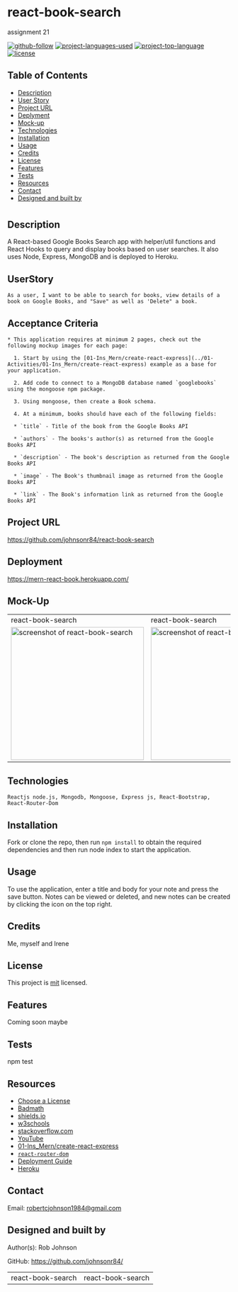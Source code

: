 # react-book-search
assignment 21

  [![github-follow](https://img.shields.io/github/followers/johnsonr84?label=Follow&logoColor=lightgrey&style=social)](https://github.com/johnsonr84)
  [![project-languages-used](https://img.shields.io/github/languages/count/johnsonr84/readme-generator?color=orange)](https://github.com/johnsonr84/react-book-search)
  [![project-top-language](https://img.shields.io/github/languages/top/johnsonr84/readme-generator?color=yellow)](https://github.com/johnsonr84/react-book-search)
  [![license](https://img.shields.io/badge/license-mit-brightgreen.svg)](https://choosealicense.com/licenses/mit/)

  ## Table of Contents 
  * [Description](#Description)
  * [User Story](#UserStory)
  * [Project URL](#Project-URL)
  * [Deplyment](#Deployment)
  * [Mock-up](#Mock-up)
  * [Technologies](#Technologies)
  * [Installation](#Installation)
  * [Usage](#Usage)
  * [Credits](#Credits)
  * [License](#License)
  * [Features](#Features)
  * [Tests](#Tests)
  * [Resources](#Resources)
  * [Contact](#Contact)
  * [Designed and built by](#Designed-and-built-by)
  #
  
  ## Description 
  A React-based Google Books Search app with helper/util functions and React Hooks to query and display books based on user searches. It also uses Node, Express, MongoDB and is deployed to Heroku.

  ## UserStory 
  ```
  As a user, I want to be able to search for books, view details of a book on Google Books, and "Save" as well as 'Delete" a book.
  ```
  ## Acceptance Criteria
  ``` 
  * This application requires at minimum 2 pages, check out the following mockup images for each page:

    1. Start by using the [01-Ins_Mern/create-react-express](../01-Activities/01-Ins_Mern/create-react-express) example as a base for your application.

    2. Add code to connect to a MongoDB database named `googlebooks` using the mongoose npm package.

    3. Using mongoose, then create a Book schema.

    4. At a minimum, books should have each of the following fields:

    * `title` - Title of the book from the Google Books API

    * `authors` - The books's author(s) as returned from the Google Books API

    * `description` - The book's description as returned from the Google Books API

    * `image` - The Book's thumbnail image as returned from the Google Books API

    * `link` - The Book's information link as returned from the Google Books API
  ```
  ## Project URL
  https://github.com/johnsonr84/react-book-search

  ## Deployment
  https://mern-react-book.herokuapp.com/

  ## Mock-Up
  <table>
  <tr>
    <td>react-book-search</td>
     <td>react-book-search</td>
  </tr>
  <tr>
    <td><img src="assets/11-express-homework-demo-01.png" height=300 alt="screenshot of react-book-search"></td>
    <td><img src="assets/11-express-homework-demo-02.png" height=300 alt="screenshot of react-book-search"></td>
  </tr>
  </table>
  <table>
  <tr>
     <td>react-book-search</td>
     <td>react-book-search</td>
  </tr>
  
  ## Technologies 
  ```
  Reactjs node.js, Mongodb, Mongoose, Express js, React-Bootstrap, React-Router-Dom
  ```

  ## Installation 
  Fork or clone the repo, then run `npm install` to obtain the required dependencies and then run node index to start the application. 

  ## Usage 
  To use the application, enter a title and body for your note and press the save button. Notes can be viewed or deleted, and new notes can be created by clicking the icon on the top right.

  ## Credits 
  Me, myself and Irene 

  ## License 
  This project is [mit](https://choosealicense.com/licenses/mit/) licensed.

  ## Features
  Coming soon maybe 

  ## Tests
  npm test 

  ## Resources
  * [Choose a License](https://choosealicense.com/)
  * [Badmath](https://img.shields.io/github/languages/top/nielsenjared/badmath)
  * [shields.io](https://shields.io/)
  * [w3schools](https://www.w3schools.com/)
  * [stackoverflow.com](https://stackoverflow.com/)
  * [YouTube](https://www.youtube.com/)
  * [01-Ins_Mern/create-react-express](../01-Activities/01-Ins_Mern/create-react-express)
  * [`react-router-dom`](https://github.com/reactjs/react-router)
  * [Deployment Guide](./MongoDBDeploy.md)
  * [Heroku](https://www.heroku.com)


  ## Contact
  Email: robertcjohnson1984@gmail.com 

  ## Designed and built by
  Author(s): Rob Johnson  

  GitHub: https://github.com/johnsonr84/ 
